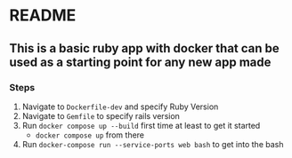 # README

## This is a basic ruby app with docker that can be used as a starting point for any new app made

### Steps 
1. Navigate to `Dockerfile-dev` and specify Ruby Version
2. Navigate to `Gemfile` to specify rails version
3. Run `docker compose up --build` first time at least to get it started
   - `docker compose up` from there
4. Run `docker-compose run --service-ports web bash` to get into the bash
